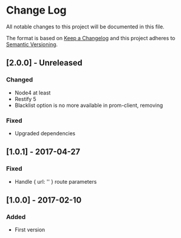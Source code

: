 # Change Log
All notable changes to this project will be documented in this file.

The format is based on [Keep a Changelog](http://keepachangelog.com/)
and this project adheres to [Semantic Versioning](http://semver.org/).

## [2.0.0] - Unreleased
### Changed
- Node4 at least
- Restify 5
- Blacklist option is no more available in prom-client, removing
### Fixed
- Upgraded dependencies

## [1.0.1] - 2017-04-27
### Fixed
- Handle { url: '' } route parameters

## [1.0.0] - 2017-02-10
### Added
- First version
